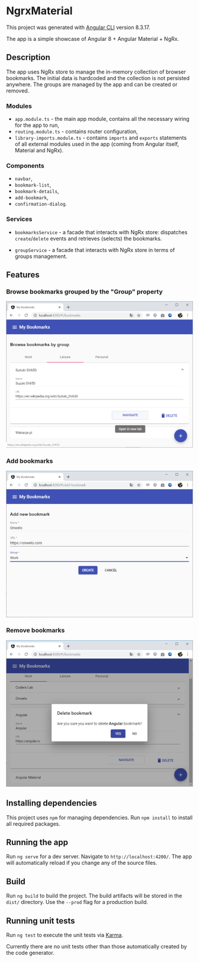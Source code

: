 # NgrxMaterial

This project was generated with [Angular CLI](https://github.com/angular/angular-cli) version 8.3.17.

The app is a simple showcase of Angular 8 + Angular Material + NgRx.

## Description

The app uses NgRx store to manage the in-memory collection of browser bookmarks.
The initial data is hardcoded and the collection is not persisted anywhere.
The groups are managed by the app and can be created or removed.

### Modules

- `app.module.ts` - the main app module, contains all the necessary wiring for the app to run,
- `routing.module.ts` - contains router configuration,
- `library-imports.module.ts` - contains `imports` and `exports` statements of all external modules used in the app
(coming from Angular itself, Material and NgRx).

### Components

- `navbar`,
- `bookmark-list`,
- `bookmark-details`,
- `add-bookmark`,
- `confirmation-dialog`.

### Services

- `bookmarksService` - a facade that interacts with NgRx store: dispatches `create`/`delete` events and retrieves
(selects) the bookmarks.

- `groupService` - a facade that interacts with NgRx store in terms of groups management.

## Features

### Browse bookmarks grouped by the "Group" property

![bookmarks list](./docs/bookmarks-list.png)

### Add bookmarks

![bookmarks list](./docs/add-bookmark.png)

### Remove bookmarks

![bookmarks list](./docs/remove-bookmark.png)

## Installing dependencies

This project uses `npm` for managing dependencies. Run `npm install` to install all required packages.

## Running the app

Run `ng serve` for a dev server. Navigate to `http://localhost:4200/`. The app will automatically reload if you change any of the source files.

## Build

Run `ng build` to build the project. The build artifacts will be stored in the `dist/` directory. Use the `--prod` flag for a production build.

## Running unit tests

Run `ng test` to execute the unit tests via [Karma](https://karma-runner.github.io).

Currently there are no unit tests other than those automatically created by the code generator.
